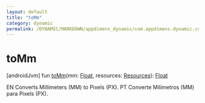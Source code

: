```yaml
---
layout: default
title: "toMm"
category: dynamic
permalink: /DYNAMIC/MARKDOWN/appdimens_dynamic/com.appdimens.dynamic.code/-app-dimens-physical-units/to-mm.html
---
```


# toMm

[androidJvm]
fun [toMm](to-mm.md)(mm: [Float](https://kotlinlang.org/api/core/kotlin-stdlib/kotlin/-float/index.html), resources: [Resources](https://developer.android.com/reference/kotlin/android/content/res/Resources.html)): [Float](https://kotlinlang.org/api/core/kotlin-stdlib/kotlin/-float/index.html)

EN Converts Millimeters (MM) to Pixels (PX). PT Converte Milímetros (MM) para Pixels (PX).